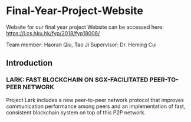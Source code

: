 # Final-Year-Project-Website
Website for our final year project
Website can be accessed here: https://i.cs.hku.hk/fyp/2018/fyp18006/

Team member: Haoran Qiu, Tao Ji
Supervisor: Dr. Heming Cui

## Introduction

### LARK: FAST BLOCKCHAIN ON SGX-FACILITATED PEER-TO-PEER NETWORK

Project Lark includes a new peer-to-peer network protocol that improves communication performance among peers and an implementation of fast, consistent blockchain system on top of this P2P network.
